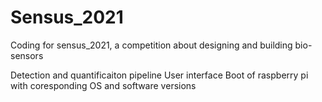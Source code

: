 # Sensus_2021
Coding for sensus_2021, a competition about designing and building bio-sensors

Detection and quantificaiton pipeline
User interface
Boot of raspberry pi with coresponding OS and software versions
